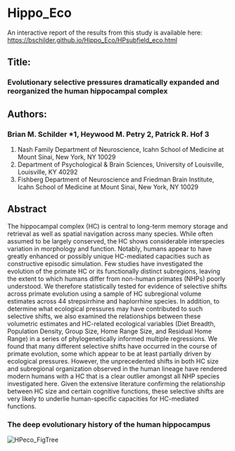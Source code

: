# Hippo_Eco

An interactive report of the results from this study is available here:  
https://bschilder.github.io/Hippo_Eco/HPsubfield_eco.html


## Title:  
### Evolutionary selective pressures dramatically expanded and reorganized the human hippocampal complex

## Authors:    
### Brian M. Schilder *1, Heywood M. Petry 2, Patrick R. Hof 3  
1. Nash Family Department of Neuroscience, Icahn School of Medicine at Mount Sinai, New York, NY 10029  
2. Department of Psychological & Brain Sciences, University of Louisville, Louisville, KY 40292  
3. Fishberg Department of Neuroscience and Friedman Brain Institute, Icahn School of Medicine at Mount Sinai, New York, NY 10029  

## Abstract  
The hippocampal complex (HC) is central to long-term memory storage and retrieval as well as spatial navigation across many species. While often assumed to be largely conserved, the HC shows considerable interspecies variation in morphology and function. Notably, humans appear to have greatly enhanced or possibly unique HC-mediated capacities such as constructive episodic simulation. Few studies have investigated the evolution of the primate HC or its functionally distinct subregions, leaving the extent to which humans differ from non-human primates (NHPs) poorly understood. We therefore statistically tested for evidence of selective shifts across primate evolution using a sample of HC subregional volume estimates across 44 strepsirrhine and haplorrhine species. In addition, to determine what ecological pressures may have contributed to such selective shifts, we also examined the relationships between these volumetric estimates and HC-related ecological variables (Diet Breadth, Population Density, Group Size, Home Range Size, and Residual Home Range) in a series of phylogenetically informed multiple regressions. We found that many different selective shifts have occurred in the course of primate evolution, some which appear to be at least partially driven by ecological pressures. However, the unprecedented shifts in both HC size and subregional organization observed in the human lineage have rendered modern humans with a HC that is a clear outlier amongst all NHP species investigated here. Given the extensive literature confirming the relationship between HC size and certain cognitive functions, these selective shifts are very likely to underlie human-specific capacities for HC-mediated functions.

  
  
  
### The deep evolutionary history of the human hippocampus    
![HPeco_FigTree](./Figures/Deep_Timeline/Deep_Timeline_edit.png)
